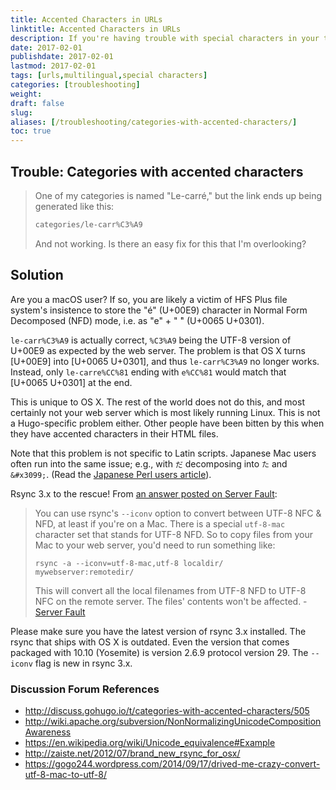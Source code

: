 ```yaml
---
title: Accented Characters in URLs
linktitle: Accented Characters in URLs
description: If you're having trouble with special characters in your taxonomies or titles adding odd characters to your URLs.
date: 2017-02-01
publishdate: 2017-02-01
lastmod: 2017-02-01
tags: [urls,multilingual,special characters]
categories: [troubleshooting]
weight:
draft: false
slug:
aliases: [/troubleshooting/categories-with-accented-characters/]
toc: true
---
```


## Trouble: Categories with accented characters

> One of my categories is named "Le-carré," but the link ends up being generated like this:
>
> ```bash
> categories/le-carr%C3%A9
> ```
>
> And not working. Is there an easy fix for this that I'm overlooking?

## Solution

Are you a macOS user? If so, you are likely a victim of HFS Plus file system's insistence to store the "é" (U+00E9) character in Normal Form Decomposed (NFD) mode, i.e. as "e" + "  ́" (U+0065 U+0301).

`le-carr%C3%A9` is actually correct, `%C3%A9` being the UTF-8 version of U+00E9 as expected by the web server. The problem is that OS X turns [U+00E9] into [U+0065 U+0301], and thus `le-carr%C3%A9` no longer works.  Instead, only `le-carre%CC%81` ending with `e%CC%81` would match that [U+0065 U+0301] at the end.

This is unique to OS X. The rest of the world does not do this, and most certainly not your web server which is most likely running Linux. This is not a Hugo-specific problem either. Other people have been bitten by this when they have accented characters in their HTML files.

Note that this problem is not specific to Latin scripts. Japanese Mac users often run into the same issue; e.g., with `だ` decomposing into `た` and `&#x3099;`. (Read the [Japanese Perl users article][]).

Rsync 3.x to the rescue! From [an answer posted on Server Fault][]:

> You can use rsync's `--iconv` option to convert between UTF-8 NFC & NFD, at least if you're on a Mac. There is a special `utf-8-mac` character set that stands for UTF-8 NFD. So to copy files from your Mac to your web server, you'd need to run something like:
>
> `rsync -a --iconv=utf-8-mac,utf-8 localdir/ mywebserver:remotedir/`
>
> This will convert all the local filenames from UTF-8 NFD to UTF-8 NFC on the remote server. The files' contents won't be affected. - [Server Fault][]

Please make sure you have the latest version of rsync 3.x installed. The rsync that ships with OS X is outdated. Even the version that comes packaged with 10.10 (Yosemite) is version 2.6.9 protocol version 29. The `--iconv` flag is new in rsync 3.x.

### Discussion Forum References

* http://discuss.gohugo.io/t/categories-with-accented-characters/505
* http://wiki.apache.org/subversion/NonNormalizingUnicodeCompositionAwareness
* https://en.wikipedia.org/wiki/Unicode_equivalence#Example
* http://zaiste.net/2012/07/brand_new_rsync_for_osx/
* https://gogo244.wordpress.com/2014/09/17/drived-me-crazy-convert-utf-8-mac-to-utf-8/

[an Answer posted on Server Fault]: http://serverfault.com/questions/397420/converting-utf-8-nfd-filenames-to-utf-8-nfc-in-either-rsync-or-afpd "Converting UTF-8 NFD filenames to UTF-8 NFC in either rsync or afpd, Server Fault Discussion"
[Japanese Perl users article]: http://perl-users.jp/articles/advent-calendar/2010/english/24 "Encode::UTF8Mac makes you happy while handling file names on MacOSX"
[Server Fault]: http://serverfault.com/questions/397420/converting-utf-8-nfd-filenames-to-utf-8-nfc-in-either-rsync-or-afpd "Converting UTF-8 NFD filenames to UTF-8 NFC in either rsync or afpd, Server Fault Discussion"